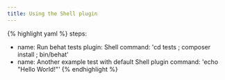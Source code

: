 ```yaml
---
title: Using the Shell plugin
---
```


{% highlight yaml %}
steps:
  - name: Run behat tests
    plugin: Shell
    command: 'cd tests ; composer install ; bin/behat'
  - name: Another example test with default Shell plugin
    command: 'echo "Hello World!"'
{% endhighlight %}
